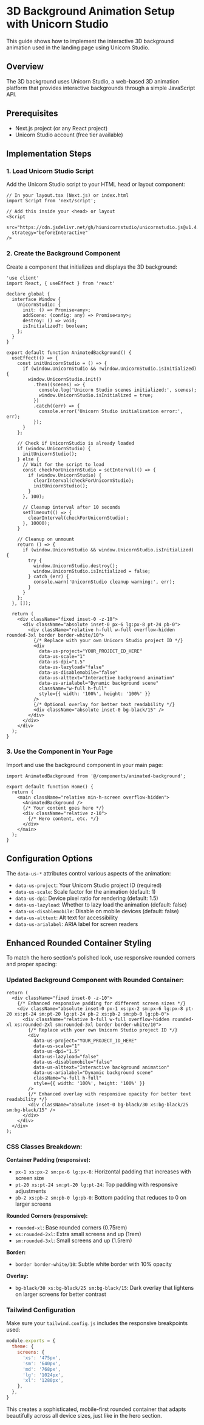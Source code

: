# 3D Background Animation Setup with Unicorn Studio

This guide shows how to implement the interactive 3D background animation used in the landing page using Unicorn Studio.

## Overview

The 3D background uses Unicorn Studio, a web-based 3D animation platform that provides interactive backgrounds through a simple JavaScript API.

## Prerequisites

- Next.js project (or any React project)
- Unicorn Studio account (free tier available)

## Implementation Steps

### 1. Load Unicorn Studio Script

Add the Unicorn Studio script to your HTML head or layout component:

```tsx
// In your layout.tsx (Next.js) or index.html
import Script from 'next/script';

// Add this inside your <head> or layout
<Script
  src="https://cdn.jsdelivr.net/gh/hiunicornstudio/unicornstudio.js@v1.4.25/dist/unicornStudio.umd.js"
  strategy="beforeInteractive"
/>
```

### 2. Create the Background Component

Create a component that initializes and displays the 3D background:

```tsx
'use client'
import React, { useEffect } from 'react'

declare global {
  interface Window {
    UnicornStudio: {
      init: () => Promise<any>;
      addScene: (config: any) => Promise<any>;
      destroy: () => void;
      isInitialized?: boolean;
    };
  }
}

export default function AnimatedBackground() {
  useEffect(() => {
    const initUnicornStudio = () => {
      if (window.UnicornStudio && !window.UnicornStudio.isInitialized) {
        window.UnicornStudio.init()
          .then((scenes) => {
            console.log('Unicorn Studio scenes initialized:', scenes);
            window.UnicornStudio.isInitialized = true;
          })
          .catch((err) => {
            console.error('Unicorn Studio initialization error:', err);
          });
      }
    };

    // Check if UnicornStudio is already loaded
    if (window.UnicornStudio) {
      initUnicornStudio();
    } else {
      // Wait for the script to load
      const checkForUnicornStudio = setInterval(() => {
        if (window.UnicornStudio) {
          clearInterval(checkForUnicornStudio);
          initUnicornStudio();
        }
      }, 100);

      // Cleanup interval after 10 seconds
      setTimeout(() => {
        clearInterval(checkForUnicornStudio);
      }, 10000);
    }

    // Cleanup on unmount
    return () => {
      if (window.UnicornStudio && window.UnicornStudio.isInitialized) {
        try {
          window.UnicornStudio.destroy();
          window.UnicornStudio.isInitialized = false;
        } catch (err) {
          console.warn('UnicornStudio cleanup warning:', err);
        }
      }
    };
  }, []);

  return (
    <div className="fixed inset-0 -z-10">
      <div className="absolute inset-0 px-6 lg:px-8 pt-24 pb-0">
        <div className="relative h-full w-full overflow-hidden rounded-3xl border border-white/10">
          {/* Replace with your own Unicorn Studio project ID */}
          <div
            data-us-project="YOUR_PROJECT_ID_HERE"
            data-us-scale="1"
            data-us-dpi="1.5"
            data-us-lazyload="false"
            data-us-disablemobile="false"
            data-us-alttext="Interactive background animation"
            data-us-arialabel="Dynamic background scene"
            className="w-full h-full"
            style={{ width: '100%', height: '100%' }}
          />
          {/* Optional overlay for better text readability */}
          <div className="absolute inset-0 bg-black/15" />
        </div>
      </div>
    </div>
  );
}
```

### 3. Use the Component in Your Page

Import and use the background component in your main page:

```tsx
import AnimatedBackground from '@/components/animated-background';

export default function Home() {
  return (
    <main className="relative min-h-screen overflow-hidden">
      <AnimatedBackground />
      {/* Your content goes here */}
      <div className="relative z-10">
        {/* Hero content, etc. */}
      </div>
    </main>
  );
}
```

## Configuration Options

The `data-us-*` attributes control various aspects of the animation:

- `data-us-project`: Your Unicorn Studio project ID (required)
- `data-us-scale`: Scale factor for the animation (default: 1)
- `data-us-dpi`: Device pixel ratio for rendering (default: 1.5)
- `data-us-lazyload`: Whether to lazy load the animation (default: false)
- `data-us-disablemobile`: Disable on mobile devices (default: false)
- `data-us-alttext`: Alt text for accessibility
- `data-us-arialabel`: ARIA label for screen readers

## Enhanced Rounded Container Styling

To match the hero section's polished look, use responsive rounded corners and proper spacing:

### Updated Background Component with Rounded Container:

```tsx
return (
  <div className="fixed inset-0 -z-10">
    {/* Enhanced responsive padding for different screen sizes */}
    <div className="absolute inset-0 px-1 xs:px-2 sm:px-6 lg:px-8 pt-20 xs:pt-24 sm:pt-20 lg:pt-24 pb-2 xs:pb-2 sm:pb-0 lg:pb-0">
      <div className="relative h-full w-full overflow-hidden rounded-xl xs:rounded-2xl sm:rounded-3xl border border-white/10">
        {/* Replace with your own Unicorn Studio project ID */}
        <div
          data-us-project="YOUR_PROJECT_ID_HERE"
          data-us-scale="1"
          data-us-dpi="1.5"
          data-us-lazyload="false"
          data-us-disablemobile="false"
          data-us-alttext="Interactive background animation"
          data-us-arialabel="Dynamic background scene"
          className="w-full h-full"
          style={{ width: '100%', height: '100%' }}
        />
        {/* Enhanced overlay with responsive opacity for better text readability */}
        <div className="absolute inset-0 bg-black/30 xs:bg-black/25 sm:bg-black/15" />
      </div>
    </div>
  </div>
);
```

### CSS Classes Breakdown:

**Container Padding (responsive):**
- `px-1 xs:px-2 sm:px-6 lg:px-8`: Horizontal padding that increases with screen size
- `pt-20 xs:pt-24 sm:pt-20 lg:pt-24`: Top padding with responsive adjustments
- `pb-2 xs:pb-2 sm:pb-0 lg:pb-0`: Bottom padding that reduces to 0 on larger screens

**Rounded Corners (responsive):**
- `rounded-xl`: Base rounded corners (0.75rem)
- `xs:rounded-2xl`: Extra small screens and up (1rem)
- `sm:rounded-3xl`: Small screens and up (1.5rem)

**Border:**
- `border border-white/10`: Subtle white border with 10% opacity

**Overlay:**
- `bg-black/30 xs:bg-black/25 sm:bg-black/15`: Dark overlay that lightens on larger screens for better contrast

### Tailwind Configuration

Make sure your `tailwind.config.js` includes the responsive breakpoints used:

```js
module.exports = {
  theme: {
    screens: {
      'xs': '475px',
      'sm': '640px',
      'md': '768px',
      'lg': '1024px',
      'xl': '1280px',
    },
  },
}
```

This creates a sophisticated, mobile-first rounded container that adapts beautifully across all device sizes, just like in the hero section.
